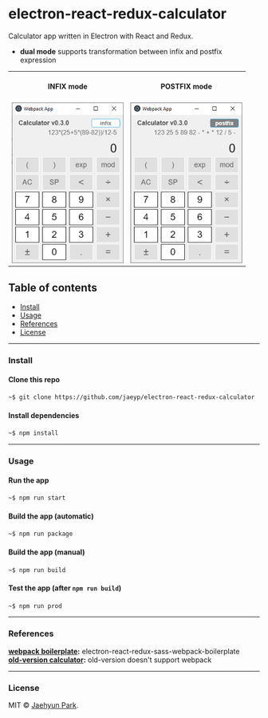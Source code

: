 # electron-react-redux-calculator
Calculator app written in Electron with React and Redux.  
* **dual mode** supports transformation between infix and postfix expression  
<table align="center">
<tr>
<td align="center"><h4>INFIX mode</h4></td>
<td align="center"><h4>POSTFIX mode</h4></td>
</tr>
<tr>
<td><img src="./docs/images/calculator-infix-electron.png" width='224px'></td>
<td><img src="./docs/images/calculator-postfix-electron.png" width='224px'></td>
</table>

## Table of contents

* [Install](#install)
* [Usage](#usage)
* [References](#references)
* [License](#license)

---  

### Install

#### Clone this repo

```bash
~$ git clone https://github.com/jaeyp/electron-react-redux-calculator
```

#### Install dependencies

```bash
~$ npm install
```

---  

### Usage

#### Run the app

```bash
~$ npm run start
```

#### Build the app (automatic)

```bash
~$ npm run package
```

#### Build the app (manual)

```bash
~$ npm run build
```

#### Test the app (after `npm run build`)

```bash
~$ npm run prod
```

---  

### References
**[webpack boilerplate](https://github.com/jaeyp/electron-react-redux-sass-webpack-boilerplate):** electron-react-redux-sass-webpack-boilerplate   
**[old-version calculator](https://github.com/jaeyp/react-redux-calculator):** old-version doesn't support webpack  

---  

### License

MIT © [Jaehyun Park](https://portfolio.jaeyp.xyz).
